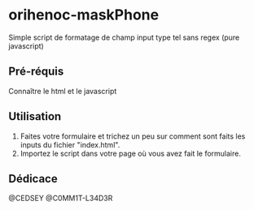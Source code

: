 # orihenoc-maskPhone

Simple script de formatage de champ input type tel sans regex (pure javascript)

## Pré-réquis

Connaître le html et le javascript

## Utilisation

<ol>
  <li>Faites votre formulaire et trichez un peu sur comment sont faits les inputs du fichier "index.html".</li>
  <li>Importez le script dans votre page où vous avez fait le formulaire.</li>
</ol>

## Dédicace

@CEDSEY
@C0MM1T-L34D3R

